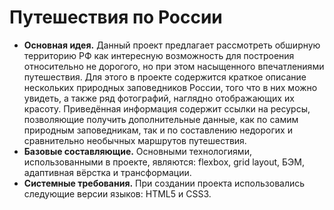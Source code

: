 # __Путешествия по России__
* __Основная идея.__ Данный проект предлагает рассмотреть обширную территорию РФ как
интересную возможность для построения относительно не дорогого, но при этом насыщенного впечатлениями путешествия. Для этого в проекте содержится краткое описание нескольких природных заповедников России, того что в них можно увидеть, а также ряд фотографий, наглядно отображающих их красоту. Приведённая информация содержит ссылки на ресурсы, позволяющие получить дополнительные данные, как по самим природным заповедникам, так и по составлению недорогих и сравнительно необычных маршрутов путешествия.
* __Базовые составляющие.__ Основными технологиями, использованными в проекте, являются: flexbox, grid layout, БЭМ, адаптивная вёрстка и трансформации.
* __Системные требования.__ При создании проекта использовались следующие версии языков: HTML5 и CSS3.
